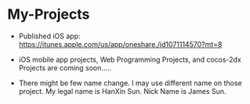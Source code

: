 # My-Projects
- Published iOS app: https://itunes.apple.com/us/app/oneshare./id1071114570?mt=8

- iOS mobile app projects, Web Programming Projects, and cocos-2dx Projects are coming soon.....
- There might be few name change. I may use different name on those project. My legal name is HanXin Sun. Nick Name is James Sun.

